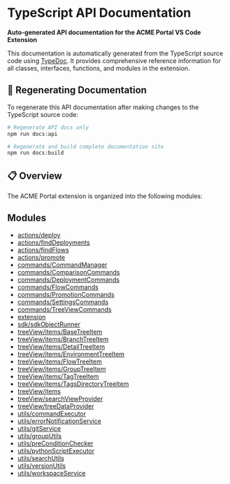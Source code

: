 # TypeScript API Documentation

**Auto-generated API documentation for the ACME Portal VS Code Extension**

This documentation is automatically generated from the TypeScript source code using [TypeDoc](https://typedoc.org/). It provides comprehensive reference information for all classes, interfaces, functions, and modules in the extension.

## 🔄 Regenerating Documentation

To regenerate this API documentation after making changes to the TypeScript source code:

```bash
# Regenerate API docs only
npm run docs:api

# Regenerate and build complete documentation site  
npm run docs:build
```

## 📋 Overview

The ACME Portal extension is organized into the following modules:

## Modules

- [actions/deploy](actions/deploy/README.md)
- [actions/findDeployments](actions/findDeployments/README.md)
- [actions/findFlows](actions/findFlows/README.md)
- [actions/promote](actions/promote/README.md)
- [commands/CommandManager](commands/CommandManager/README.md)
- [commands/ComparisonCommands](commands/ComparisonCommands/README.md)
- [commands/DeploymentCommands](commands/DeploymentCommands/README.md)
- [commands/FlowCommands](commands/FlowCommands/README.md)
- [commands/PromotionCommands](commands/PromotionCommands/README.md)
- [commands/SettingsCommands](commands/SettingsCommands/README.md)
- [commands/TreeViewCommands](commands/TreeViewCommands/README.md)
- [extension](extension/README.md)
- [sdk/sdkObjectRunner](sdk/sdkObjectRunner/README.md)
- [treeView/items/BaseTreeItem](treeView/items/BaseTreeItem/README.md)
- [treeView/items/BranchTreeItem](treeView/items/BranchTreeItem/README.md)
- [treeView/items/DetailTreeItem](treeView/items/DetailTreeItem/README.md)
- [treeView/items/EnvironmentTreeItem](treeView/items/EnvironmentTreeItem/README.md)
- [treeView/items/FlowTreeItem](treeView/items/FlowTreeItem/README.md)
- [treeView/items/GroupTreeItem](treeView/items/GroupTreeItem/README.md)
- [treeView/items/TagTreeItem](treeView/items/TagTreeItem/README.md)
- [treeView/items/TagsDirectoryTreeItem](treeView/items/TagsDirectoryTreeItem/README.md)
- [treeView/items](treeView/items/README.md)
- [treeView/searchViewProvider](treeView/searchViewProvider/README.md)
- [treeView/treeDataProvider](treeView/treeDataProvider/README.md)
- [utils/commandExecutor](utils/commandExecutor/README.md)
- [utils/errorNotificationService](utils/errorNotificationService/README.md)
- [utils/gitService](utils/gitService/README.md)
- [utils/groupUtils](utils/groupUtils/README.md)
- [utils/preConditionChecker](utils/preConditionChecker/README.md)
- [utils/pythonScriptExecutor](utils/pythonScriptExecutor/README.md)
- [utils/searchUtils](utils/searchUtils/README.md)
- [utils/versionUtils](utils/versionUtils/README.md)
- [utils/workspaceService](utils/workspaceService/README.md)
